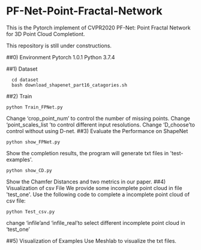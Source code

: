 # PF-Net-Point-Fractal-Network
This is the Pytorch implement of CVPR2020 PF-Net: Point Fractal Network for 3D Point Cloud Completiont. 

This repository is still under constructions.

##0) Environment
Pytorch 1.0.1
Python 3.7.4

##1) Dataset
```
  cd dataset
  bash download_shapenet_part16_catagories.sh
```
##2) Train
```
python Train_FPNet.py 
```
Change ‘crop_point_num’ to control the number of missing points.
Change ‘point_scales_list ’to control different input resolutions.
Change ‘D_choose’to control without using D-net.
##3) Evaluate the Performance on ShapeNet
```
python show_FPNet.py
```
Show the completion results, the program will generate txt files in 'test-examples'.
```
python show_CD.py
```
Show the Chamfer Distances and two metrics in our paper.
##4) Visualization of csv File
We provide some incomplete point cloud in file 'test_one'. Use the following code to complete a incomplete point cloud of csv file:
```
python Test_csv.py
```
change ‘infile’and  ‘infile_real’to select different incomplete point cloud in ‘test_one’

##5) Visualization of Examples
Use Meshlab to visualize  the txt files.

